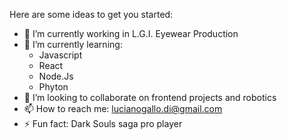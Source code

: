 <!--
**luchogallo92/luchogallo92** is a ✨ _special_ ✨ repository because its `README.md` (this file) appears on your GitHub profile.-->

Here are some ideas to get you started:

- 🔭 I’m currently working in L.G.I. Eyewear Production
- 🌱 I’m currently learning:
  - Javascript
  - React
  - Node.Js
  - Phyton
- 👯 I’m looking to collaborate on frontend projects and robotics
- 📫 How to reach me: lucianogallo.di@gmail.com 
- ⚡ Fun fact: Dark Souls saga pro player

